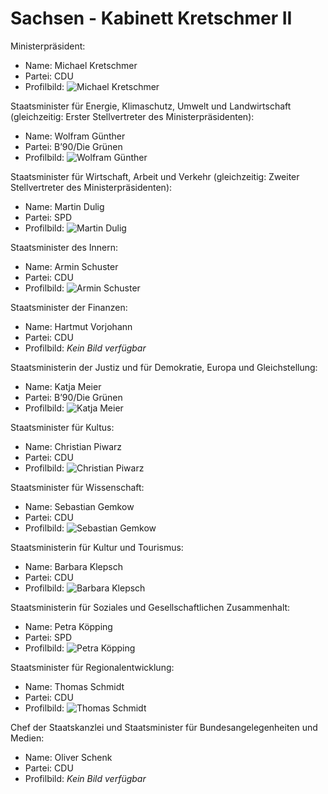 # Sachsen - Kabinett Kretschmer II

Ministerpräsident:
* Name: Michael Kretschmer
* Partei: CDU
* Profilbild: ![Michael Kretschmer](https://upload.wikimedia.org/wikipedia/commons/thumb/8/89/2022-03-28_Empfang_des_S%C3%A4chsischen_Ministerpr%C3%A4sidenten_f%C3%BCr_die_Teilnehmenden_der_Olympischen_Winterspiele_2022_by_Sandro_Halank%E2%80%93030.jpg/400px-2022-03-28_Empfang_des_S%C3%A4chsischen_Ministerpr%C3%A4sidenten_f%C3%BCr_die_Teilnehmenden_der_Olympischen_Winterspiele_2022_by_Sandro_Halank%E2%80%93030.jpg)

Staatsminister für Energie, Klimaschutz, Umwelt und Landwirtschaft (gleichzeitig: Erster Stellvertreter des Ministerpräsidenten):
* Name: Wolfram Günther
* Partei: B’90/Die Grünen
* Profilbild: ![Wolfram Günther](https://upload.wikimedia.org/wikipedia/commons/thumb/0/00/Wolfram_G%C3%BCnther_Pressefoto.jpg/400px-Wolfram_G%C3%BCnther_Pressefoto.jpg)

Staatsminister für Wirtschaft, Arbeit und Verkehr (gleichzeitig: Zweiter Stellvertreter des Ministerpräsidenten):
* Name: Martin Dulig
* Partei: SPD
* Profilbild: ![Martin Dulig](https://upload.wikimedia.org/wikipedia/commons/thumb/0/03/2016-12-15_Martin_Dulig_%28Landtagsprojekt_Sachsen%29_by_Sandro_Halank.jpg/400px-2016-12-15_Martin_Dulig_%28Landtagsprojekt_Sachsen%29_by_Sandro_Halank.jpg)

Staatsminister des Innern:
* Name: Armin Schuster
* Partei: CDU
* Profilbild: ![Armin Schuster](https://upload.wikimedia.org/wikipedia/commons/thumb/9/9e/Armin_Schuster_%282020%29.jpg/400px-Armin_Schuster_%282020%29.jpg)

Staatsminister der Finanzen:
* Name: Hartmut Vorjohann
* Partei: CDU
* Profilbild: *Kein Bild verfügbar*

Staatsministerin der Justiz und für Demokratie, Europa und Gleichstellung:
* Name: Katja Meier
* Partei: B’90/Die Grünen
* Profilbild: ![Katja Meier](https://upload.wikimedia.org/wikipedia/commons/thumb/1/1a/Katja_Meier_Pressefoto.jpg/400px-Katja_Meier_Pressefoto.jpg)

Staatsminister für Kultus:
* Name: Christian Piwarz
* Partei: CDU
* Profilbild: ![Christian Piwarz](https://upload.wikimedia.org/wikipedia/commons/thumb/6/6f/Christian_Piwarz_by_Stepro_IMG_1416_LR50.jpg/400px-Christian_Piwarz_by_Stepro_IMG_1416_LR50.jpg)

Staatsminister für Wissenschaft:
* Name: Sebastian Gemkow
* Partei: CDU
* Profilbild: ![Sebastian Gemkow](https://upload.wikimedia.org/wikipedia/commons/thumb/6/68/2016-12-15_Sebastian_Gemkow_%28Landtagsprojekt_Sachsen%29_by_Sandro_Halank%E2%80%931.jpg/400px-2016-12-15_Sebastian_Gemkow_%28Landtagsprojekt_Sachsen%29_by_Sandro_Halank%E2%80%931.jpg)

Staatsministerin für Kultur und Tourismus:
* Name: Barbara Klepsch
* Partei: CDU
* Profilbild: ![Barbara Klepsch](https://upload.wikimedia.org/wikipedia/commons/thumb/2/2d/2016-12-15_Barbara_Klepsch_by_Sandro_Halank%E2%80%931.jpg/400px-2016-12-15_Barbara_Klepsch_by_Sandro_Halank%E2%80%931.jpg)

Staatsministerin für Soziales und Gesellschaftlichen Zusammenhalt:
* Name: Petra Köpping
* Partei: SPD
* Profilbild: ![Petra Köpping](https://upload.wikimedia.org/wikipedia/commons/thumb/6/67/2016-12-15_Petra_K%C3%B6pping_%28Landtagsprojekt_Sachsen%29_by_Sandro_Halank%E2%80%934.jpg/400px-2016-12-15_Petra_K%C3%B6pping_%28Landtagsprojekt_Sachsen%29_by_Sandro_Halank%E2%80%934.jpg)

Staatsminister für Regionalentwicklung:
* Name: Thomas Schmidt
* Partei: CDU
* Profilbild: ![Thomas Schmidt](https://upload.wikimedia.org/wikipedia/commons/thumb/4/49/MJK21321_Thomas_Schmidt.jpg/400px-MJK21321_Thomas_Schmidt.jpg)

Chef der Staatskanzlei und Staatsminister für Bundesangelegenheiten und Medien:
* Name: Oliver Schenk
* Partei: CDU
* Profilbild: *Kein Bild verfügbar*
